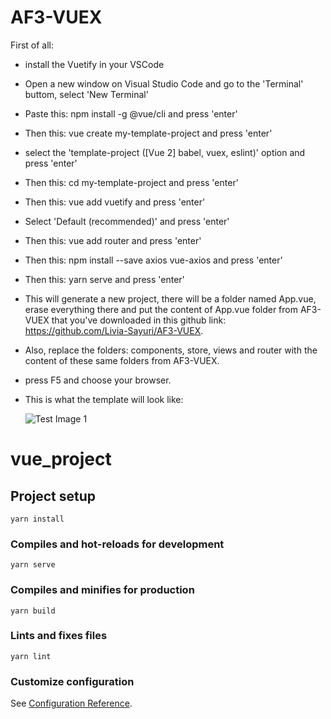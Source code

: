 # AF3-VUEX

First of all: 
- install the Vuetify in your VSCode
- Open a new window on Visual Studio Code and go to the 'Terminal' buttom, select 'New Terminal'
- Paste this: npm install -g @vue/cli and press 'enter'
- Then this: vue create my-template-project and press 'enter'
- select the 'template-project ([Vue 2] babel, vuex, eslint)' option and press 'enter'
- Then this: cd my-template-project and press 'enter'
- Then this: vue add vuetify and press 'enter'
- Select 'Default (recommended)' and press 'enter'
- Then this: vue add router and press 'enter'
- Then this: npm install --save axios vue-axios and press 'enter'
- Then this: yarn serve and press 'enter'
- This will generate a new project, there will be a folder named App.vue, erase everything there and put the content of App.vue folder from AF3-VUEX that you've downloaded in this github link: https://github.com/Livia-Sayuri/AF3-VUEX.
- Also, replace the folders: components, store, views and router with the content of these same folders from AF3-VUEX.
-  press F5 and choose your browser.


- This is what the template will look like:


  ![Test Image 1](https://user-images.githubusercontent.com/69463877/144709018-f7cd0aa2-2bf1-4e65-9eed-0759ae39a746.png)

# vue_project

## Project setup
```
yarn install
```

### Compiles and hot-reloads for development
```
yarn serve
```

### Compiles and minifies for production
```
yarn build
```

### Lints and fixes files
```
yarn lint
```

### Customize configuration
See [Configuration Reference](https://cli.vuejs.org/config/).
